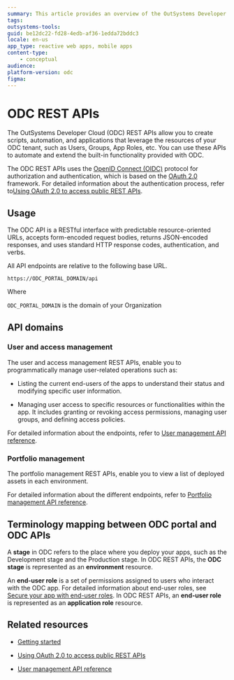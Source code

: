 ```yaml
---
summary: This article provides an overview of the OutSystems Developer Cloud (ODC) REST APIs.
tags: 
outsystems-tools: 
guid: be12dc22-fd28-4edb-af36-1edda72bddc3
locale: en-us
app_type: reactive web apps, mobile apps
content-type: 
    - conceptual
audience: 
platform-version: odc
figma: 
---
```


# ODC REST APIs

The OutSystems Developer Cloud (ODC) REST APIs allow you to create scripts, automation, and applications that leverage the resources of your ODC tenant, such as Users, Groups, App Roles, etc. You can use these APIs to automate and extend the built-in functionality provided with ODC.

The ODC REST APIs uses the [OpenID Connect (OIDC)](https://openid.net/developers/how-connect-works/) protocol for authorization and authentication, which is based on the [OAuth 2.0](https://datatracker.ietf.org/doc/html/rfc6749) framework. For detailed information about the authentication process, refer to[Using OAuth 2.0 to access public REST APIs](authentication/using-oauth-access-api.md).

## Usage

The ODC API is a RESTful interface with predictable resource-oriented URLs, accepts form-encoded request bodies, returns JSON-encoded responses, and uses standard HTTP response codes, authentication, and verbs.

All API endpoints are relative to the following base URL.

`https://ODC_PORTAL_DOMAIN/api`

Where 

`ODC_PORTAL_DOMAIN` is the domain of your Organization

## API domains

### User and access management 

The user and access management REST APIs, enable you to programmatically manage user-related operations such as:

* Listing the current end-users of the apps to understand their status and modifying specific user information.

* Managing user access to specific resources or functionalities within the app. It includes granting or revoking access permissions, managing user groups, and defining access policies. 

For detailed information about the endpoints, refer to [User management API reference](../identity-v1.md).

### Portfolio management

The portfolio management REST APIs, enable you to view a list of deployed assets in each environment.

For detailed information about the different endpoints, refer to [Portfolio management API reference](../portfolio-v1.md).

## Terminology mapping between ODC portal and ODC APIs

A **stage** in ODC refers to the place where you deploy your apps, such as the Development stage and the Production stage. In ODC REST APIs, the **ODC stage** is represented as an **environment** resource.

An **end-user role** is a set of permissions assigned to users who interact with the ODC app. For detailed information about end-user roles, see [Secure your app with end-user roles](../../../user-management/secure-app-with-roles.md). In ODC REST APIs, an **end-user role** is represented as an **application role** resource. 

## Related resources

* [Getting started](getting-started.md)

* [Using OAuth 2.0 to access public REST APIs](authentication/using-oauth-access-api.md)

* [User management API reference](../identity-v1.md)




